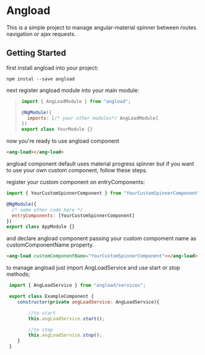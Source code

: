 # Angload

This is a simple project to manage angular-material spinner between routes navigation or ajax requests.

## Getting Started

first install angload into your project:

`npm instal --save angload`

next register angload module into your main module:

> ```javascript
> import { AngLoadModule } from "angload";
>
> @NgModule({
>   imports: [/* your other modules*/ AngLoadModule]
> })
> export class YourModule {}
> ```

now you're ready to use angload component

```html
<ang-load></ang-load>
```

angload component default uses material progress spinner but if you want to use your own custom component, follow these steps.

register your custom component on entryComponents:

```javascript
import { YourCustomSpinnerComponent } from "YourCustomSpinnerComponent";

@NgModule({
  /* some other code here */
  entryComponents: [YourCustomSpinnerComponent]
})
export class AppModule {}
```

and declare angload component passing your custom compoment name as customComponentName property.

```html
<ang-load customComponentName="YourCustomSpinnerComponent"></ang-load>
```

to manage angload just import AngLoadService and use start or stop methods;

```javascript
 import { AngLoadService } from "angload/services";

 export class ExampleComponent {
    constructor(private angLoadService: AngLoadService){

        //to start
        this.angLoadService.start();

        //to stop
        this.angLoadService.stop();
    }
 }
```
